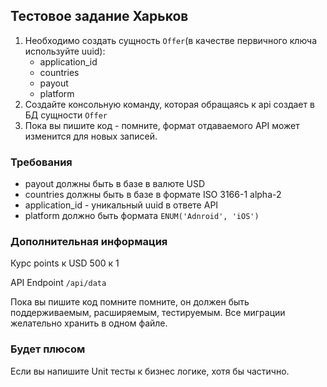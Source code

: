 ## Тестовое задание Харьков
1. Необходимо создать сущность `Offer`(в качестве первичного ключа используйте uuid):
    * application_id
    * countries
    * payout
    * platform
2. Создайте консольную команду, которая обращаясь к api создает в БД сущности `Offer`
3. Пока вы пишите код - помните, формат отдаваемого API может изменится для новых записей.

### Требования
* payout должны быть в базе в валюте USD
* countries должны быть в базе в формате ISO 3166-1 alpha-2
* application_id - уникальный uuid в ответе API
* platform должно быть  формата `ENUM('Adnroid', 'iOS')`

### Дополнительная информация
Курс points к USD 500 к 1

API Endpoint `/api/data`

Пока вы пишите код помните помните, он должен быть поддерживаемым, расширяемым, тестируемым.
Все миграции желательно хранить в одном файле.
### Будет плюсом
Если вы напишите Unit тесты к бизнес логике, хотя бы частично.